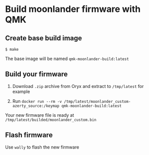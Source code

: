 # Build moonlander firmware with QMK

## Create base build image

```
$ make
```

The base image will be named `qmk-moonlander-build:latest`

## Build your firmware

1. Download `.zip` archive from Oryx and extract to `/tmp/latest` for example

2. Run `docker run --rm -v /tmp/latest/moonlander_custom-azerty_source:/keymap qmk-moonlander-build:latest`

Your new firmware file is ready at `/tmp/latest/builded/moonlander_custom.bin`

## Flash firmware

Use `wally` to flash the new firmware
